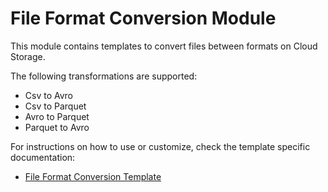 # File Format Conversion Module

This module contains templates to convert files between formats on Cloud Storage.

The following transformations are supported:
* Csv to Avro
* Csv to Parquet
* Avro to Parquet
* Parquet to Avro

For instructions on how to use or customize, check the template specific documentation:

- [File Format Conversion Template](./README_File_Format_Conversion.md)
